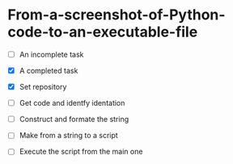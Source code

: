# From-a-screenshot-of-Python-code-to-an-executable-file

- [ ] An incomplete task
- [x] A completed task

- [x] Set repository
- [ ] Get code and identfy identation
- [ ] Construct and formate the string
- [ ] Make from a string to a script
- [ ] Execute the script from the main one
